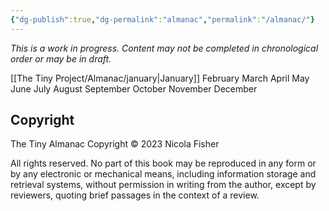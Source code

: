 ```yaml
---
{"dg-publish":true,"dg-permalink":"almanac","permalink":"/almanac/"}
---
```



*This is a work in progress. Content may not be completed in chronological order or may be in draft.*

[[The Tiny Project/Almanac/january\|January]]
February
March
April
May
June
July
August
September
October
November
December

## Copyright

The Tiny Almanac
Copyright © 2023 Nicola Fisher

All rights reserved. No part of this book may be reproduced in any form or by any electronic or mechanical means, including information storage and retrieval systems, without permission in writing from the author, except by reviewers, quoting brief passages in the context of a review.